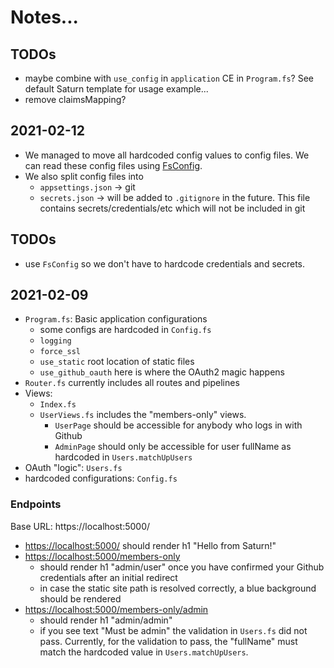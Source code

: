 # Notes...

## TODOs

- maybe combine with `use_config` in `application` CE in `Program.fs`? See default Saturn template for usage example...
- remove claimsMapping?

## 2021-02-12

- We managed to move all hardcoded config values to config files. We can read these config files using [FsConfig](https://github.com/demystifyfp/FsConfig).
- We also split config files into 
  - `appsettings.json` -> git
  - `secrets.json` -> will be added to `.gitignore` in the future. This file contains secrets/credentials/etc which will not be included in git

## TODOs

- use `FsConfig` so we don't have to hardcode credentials and secrets.

## 2021-02-09

- `Program.fs`: Basic application configurations
    - some configs are hardcoded in `Config.fs`
    - `logging`
    - `force_ssl`
    - `use_static` root location of static files
    - `use_github_oauth` here is where the OAuth2 magic happens
- `Router.fs` currently includes all routes and pipelines
- Views:
    - `Index.fs`
    - `UserViews.fs` includes the "members-only" views.
      - `UserPage` should be accessible for anybody who logs in with Github
      - `AdminPage` should only be accessible for user fullName as hardcoded in `Users.matchUpUsers`  
- OAuth "logic": `Users.fs`
- hardcoded configurations: `Config.fs`

### Endpoints

Base URL: https://localhost:5000/

- [https://localhost:5000/](https://localhost:5000/) should render h1 "Hello from Saturn!"
- [https://localhost:5000/members-only](https://localhost:5000/members-only)
    - should render h1 "admin/user" once you have confirmed your Github credentials after an initial redirect
    - in case the static site path is resolved correctly, a blue background should be rendered
- [https://localhost:5000/members-only/admin](https://localhost:5000/members-only/admin)
    - should render h1 "admin/admin"
    - if you see text "Must be admin" the validation in `Users.fs` did not pass.
      Currently, for the validation to pass, the "fullName" must match the hardcoded value in `Users.matchUpUsers`.
